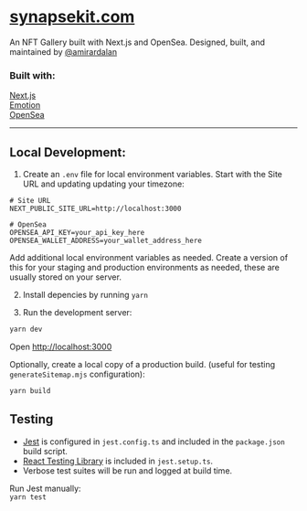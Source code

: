 # [synapsekit.com](https://synapsekit.com)

An NFT Gallery built with Next.js and OpenSea. Designed, built, and maintained by [@amirardalan](https://github.com/amirardalan)

### Built with:

[Next.js](https://github.com/vercel/next.js/)  
[Emotion](https://github.com/emotion-js/emotion)  
[OpenSea](https://docs.opensea.io/reference/api-overview)

---

## Local Development: 

1. Create an `.env` file for local environment variables. Start with the Site URL and updating updating your timezone:

```
# Site URL
NEXT_PUBLIC_SITE_URL=http://localhost:3000

# OpenSea
OPENSEA_API_KEY=your_api_key_here
OPENSEA_WALLET_ADDRESS=your_wallet_address_here
```
Add additional local environment variables as needed. Create a version of this for your staging and production environments as needed, these are usually stored on your server.

2. Install depencies by running `yarn`

3. Run the development server:

```bash
yarn dev
```

Open [http://localhost:3000](http://localhost:3000)

Optionally, create a local copy of a production build. (useful for testing `generateSitemap.mjs` configuration):

```bash
yarn build
```

## Testing

- [Jest](jestjs.io/) is configured in `jest.config.ts` and included in the `package.json` build script.
- [React Testing Library](https://github.com/testing-library/react-testing-library) is included in `jest.setup.ts`.
- Verbose test suites will be run and logged at build time.

Run Jest manually:  
`yarn test`
